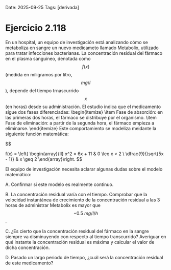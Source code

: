 Date: 2025-09-25
Tags: [derivada]

# Ejercicio 2.118

 
En un hospital, un equipo de investigación está analizando cómo se metaboliza en sangre un nuevo medicameto llamado Metabolix, utilizado para tratar infecciones bacterianas. La concentración residual del fármaco en el plasma sanguíneo, denotada como  $$ f(x)$$  (medida en miligramos por litro,  $$ mg/l$$  ), depende del tiempo trnascurrido  $$ x$$  (en horas) desde su administración. El estudio indica que el medicamento sigue dos fases diferenciadas:
 \begin{itemize}
\item Fase de absorción: en las primeras dos horas, el fármaco se distribuye por el organismo.
\item Fase de eliminación: a partir de la segunda hora, el fármaco empieza a eliminarse.
\end{itemize} 
Este comportamiento se modeliza meidante la siguiente función matemática:

$$
 
f(x) = \left\{ \begin{array}{ll}
 x^2 = 6x + 11 &  0 \leq x < 2 \\
 \dfrac{9}{\sqrt{5x - 1}} &  x \geq 2
\end{array}\right.
$$
 
El equipo de investigación necesita aclarar algunas dudas sobre el modelo matemático:

A.    Confirmar si este modelo es realmente continuo.

B.    La concentración residual varía con el tiempo. Comprobar que la velocidad instantánea de crecimiento de la concentración residual a las 3 horas de administrar Metabolix es mayor que  $$ -0.5 \  mg/l/h$$  .

C.    ¿Es cierto que la concentración residual del fármaco en la sangre siempre va disminuyendo con respecto al tiempo transcurrido? Averiguar en qué instante la concentración residual es máxima y calcular el valor de dicha concentración.

D.    Pasado un largo periodo de tiempo, ¿cuál será la concentración residual de este medicamento?

